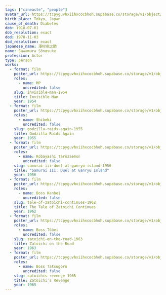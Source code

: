 ```yaml
---
tags: ["cineaste", "people"]
avatar_url: https://tcpyguvhxiihxcocbhoh.supabase.co/storage/v1/object/public/godzilla-cineaste-public/content/people/sawamura-sonosuke/sawamura-sonosuke.jpg?t=2024-04-02T00%3A08%3A53.533Z
birth_place: Tokyo, Japan
cause_of_death: Diabetes
dob: 1918-07-01
dob_resolution: exact
dod: 1978-11-03
dod_resolution: exact
japanese_name: 澤村宗之助
name: Sawamura Sônosuke
profession: Actor
type: person
works:
  - format: film
    poster_url: https://tcpyguvhxiihxcocbhoh.supabase.co/storage/v1/object/public/godzilla-cineaste-public/content/films/invisible-man-1954/posters/invisible-man-1954.jpg
    roles:
      - name: MP
        uncredited: false
    slug: invisible-man-1954
    title: Invisible Man
    year: 1954
  - format: film
    poster_url: https://tcpyguvhxiihxcocbhoh.supabase.co/storage/v1/object/public/godzilla-cineaste-public/content/films/godzilla-raids-again-1955/posters/godzilla-raids-again-1955.jpg
    roles:
      - name: Shibeki
        uncredited: false
    slug: godzilla-raids-again-1955
    title: Godzilla Raids Again
    year: 1955
  - format: film
    poster_url: https://tcpyguvhxiihxcocbhoh.supabase.co/storage/v1/object/public/godzilla-cineaste-public/content/films/samurai-iii-duel-at-ganryu-island-1956/posters/samurai-iii-duel-at-ganryu-island-1956.jpg
    roles:
      - name: Kobayashi Tarôzaemon
        uncredited: false
    slug: samurai-iii-duel-at-ganryu-island-1956
    title: "Samurai III: Duel at Ganryu Island"
    year: 1956
  - format: film
    poster_url: https://tcpyguvhxiihxcocbhoh.supabase.co/storage/v1/object/public/godzilla-cineaste-public/content/films/tale-of-zatoichi-continues-1962/posters/tale-of-zatoichi-continues-1962.jpg
    roles:
      - name: Boss Kanbei
        uncredited: false
    slug: tale-of-zatoichi-continues-1962
    title: The Tale of Zatoichi Continues
    year: 1962
  - format: film
    poster_url: https://tcpyguvhxiihxcocbhoh.supabase.co/storage/v1/object/public/godzilla-cineaste-public/content/films/zatoichi-on-the-road-1963/posters/Zatoichi.jpg
    roles:
      - name: Boss Tôbei
        uncredited: false
    slug: zatoichi-on-the-road-1963
    title: Zatoichi on the Road
    year: 1963
  - format: film
    poster_url: https://tcpyguvhxiihxcocbhoh.supabase.co/storage/v1/object/public/godzilla-cineaste-public/content/films/zatoichis-revenge-1965/posters/zatoichis-revenge-1965.jpg
    roles:
      - name: Boss Tatsugorô
        uncredited: false
    slug: zatoichis-revenge-1965
    title: Zatoichi's Revenge
    year: 1965
---
```

